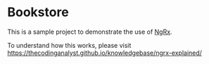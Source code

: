 # Bookstore

This is a sample project to demonstrate the use of [NgRx](https://ngrx.io/).

To understand how this works, please visit https://thecodinganalyst.github.io/knowledgebase/ngrx-explained/
